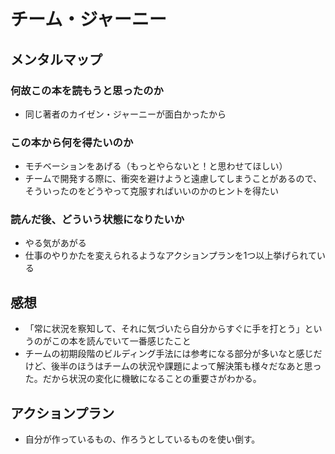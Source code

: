 # チーム・ジャーニー

## メンタルマップ

### 何故この本を読もうと思ったのか

- 同じ著者のカイゼン・ジャーニーが面白かったから

### この本から何を得たいのか

- モチベーションをあげる（もっとやらないと！と思わせてほしい）
- チームで開発する際に、衝突を避けようと遠慮してしまうことがあるので、そういったのをどうやって克服すればいいのかのヒントを得たい

### 読んだ後、どういう状態になりたいか

- やる気があがる
- 仕事のやりかたを変えられるようなアクションプランを1つ以上挙げられている

## 感想

- 「常に状況を察知して、それに気づいたら自分からすぐに手を打とう」というのがこの本を読んでいて一番感じたこと
- チームの初期段階のビルディング手法には参考になる部分が多いなと感じだけど、後半のほうはチームの状況や課題によって解決策も様々だなあと思った。だから状況の変化に機敏になることの重要さがわかる。

## アクションプラン

- 自分が作っているもの、作ろうとしているものを使い倒す。
